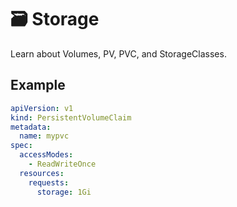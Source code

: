 # 🗃 Storage

Learn about Volumes, PV, PVC, and StorageClasses.

## Example
```yaml
apiVersion: v1
kind: PersistentVolumeClaim
metadata:
  name: mypvc
spec:
  accessModes:
    - ReadWriteOnce
  resources:
    requests:
      storage: 1Gi
```